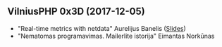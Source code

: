 ## VilniusPHP 0x3D (2017-12-05)
* "Real-time metrics with netdata" Aurelijus Banelis ([Slides](https://aurelijus.banelis.lt/prezentations/vilniusphp-2017/real-time-metrics-with-netdata.pdf))
* "Nematomas programavimas. Mailerlite istorija" Eimantas Norkūnas

